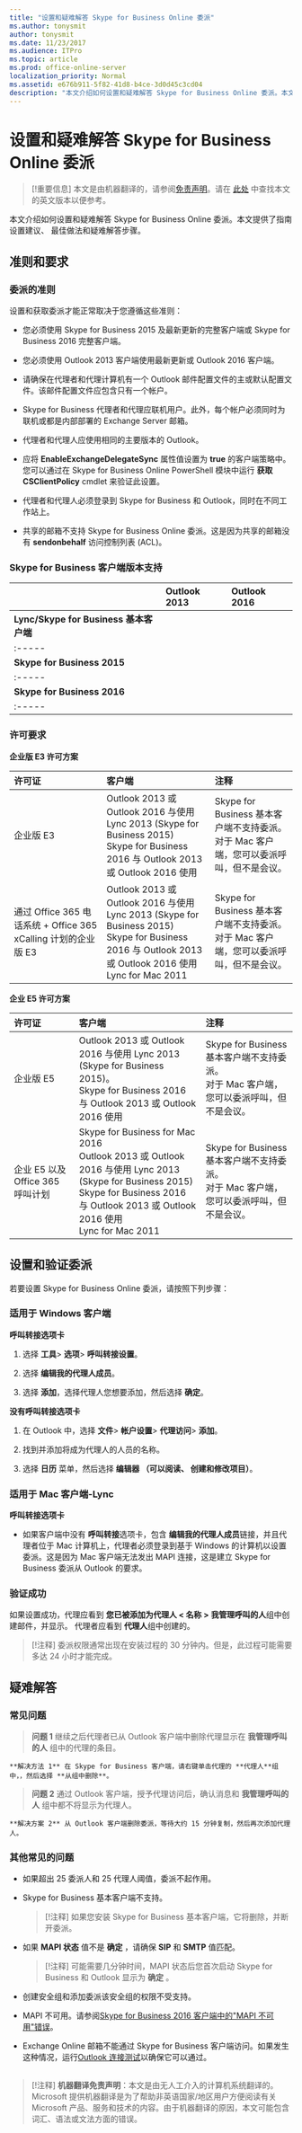 ```yaml
---
title: "设置和疑难解答 Skype for Business Online 委派"
ms.author: tonysmit
author: tonysmit
ms.date: 11/23/2017
ms.audience: ITPro
ms.topic: article
ms.prod: office-online-server
localization_priority: Normal
ms.assetid: e676b911-5f82-41d8-b4ce-3d0d45c3cd04
description: "本文介绍如何设置和疑难解答 Skype for Business Online 委派。本文提供了指南设置建议、 最佳做法和疑难解答步骤。"
---
```


# 设置和疑难解答 Skype for Business Online 委派

> [!重要信息]
> 本文是由机器翻译的，请参阅[免责声明](e676b911-5f82-41d8-b4ce-3d0d45c3cd04.md#MT_Footer)。请在 [此处](https://support.office.com/en-us/article/e676b911-5f82-41d8-b4ce-3d0d45c3cd04) 中查找本文的英文版本以便参考。
  
本文介绍如何设置和疑难解答 Skype for Business Online 委派。本文提供了指南设置建议、 最佳做法和疑难解答步骤。
  
## 准则和要求

### 委派的准则

设置和获取委派才能正常取决于您遵循这些准则：
  
- 您必须使用 Skype for Business 2015 及最新更新的完整客户端或 Skype for Business 2016 完整客户端。
    
- 您必须使用 Outlook 2013 客户端使用最新更新或 Outlook 2016 客户端。
    
- 请确保在代理者和代理计算机有一个 Outlook 邮件配置文件的主或默认配置文件。该邮件配置文件应包含只有一个帐户。
    
- Skype for Business 代理者和代理应联机用户。此外，每个帐户必须同时为联机或都是内部部署的 Exchange Server 邮箱。
    
- 代理者和代理人应使用相同的主要版本的 Outlook。
    
- 应将 **EnableExchangeDelegateSync** 属性值设置为 **true** 的客户端策略中。您可以通过在 Skype for Business Online PowerShell 模块中运行 **获取 CSClientPolicy** cmdlet 来验证此设置。
    
- 代理者和代理人必须登录到 Skype for Business 和 Outlook，同时在不同工作站上。
    
- 共享的邮箱不支持 Skype for Business Online 委派。这是因为共享的邮箱没有 **sendonbehalf** 访问控制列表 (ACL)。
    
### Skype for Business 客户端版本支持

||**Outlook 2013**|**Outlook 2016**|
|:-----|:-----|:-----|
|**Lync/Skype for Business 基本客户端**|
|:-----|
|**Skype for Business 2015**|
|:-----|
|**Skype for Business 2016**|
|:-----|
   
### 许可要求

**企业版 E3 许可方案**

|****许可证****|****客户端****|****注释****|
|:-----|:-----|:-----|
|企业版 E3  <br/> |Outlook 2013 或 Outlook 2016 与使用 Lync 2013 (Skype for Business 2015)  <br/> Skype for Business 2016 与 Outlook 2013 或 Outlook 2016 使用  <br/> |Skype for Business 基本客户端不支持委派。  <br/> 对于 Mac 客户端，您可以委派呼叫，但不是会议。  <br/> |
|通过 Office 365 电话系统 + Office 365 xCalling 计划的企业版 E3  <br/> |Outlook 2013 或 Outlook 2016 与使用 Lync 2013 (Skype for Business 2015)  <br/> Skype for Business 2016 与 Outlook 2013 或 Outlook 2016 使用  <br/> Lync for Mac 2011  <br/> |Skype for Business 基本客户端不支持委派。  <br/> 对于 Mac 客户端，您可以委派呼叫，但不是会议。  <br/> |
   
**企业 E5 许可方案**

|****许可证****|****客户端****|****注释****|
|:-----|:-----|:-----|
|企业版 E5  <br/> |Outlook 2013 或 Outlook 2016 与使用 Lync 2013 (Skype for Business 2015)。  <br/> Skype for Business 2016 与 Outlook 2013 或 Outlook 2016 使用  <br/> |Skype for Business 基本客户端不支持委派。  <br/> 对于 Mac 客户端，您可以委派呼叫，但不是会议。  <br/> |
|企业 E5 以及 Office 365 呼叫计划  <br/> |Skype for Business for Mac 2016  <br/> Outlook 2013 或 Outlook 2016 与使用 Lync 2013 (Skype for Business 2015)  <br/> Skype for Business 2016 与 Outlook 2013 或 Outlook 2016 使用  <br/> Lync for Mac 2011  <br/> |Skype for Business 基本客户端不支持委派。  <br/> 对于 Mac 客户端，您可以委派呼叫，但不是会议。  <br/> |
   
## 设置和验证委派

若要设置 Skype for Business Online 委派，请按照下列步骤：
  
### 适用于 Windows 客户端

 **呼叫转接选项卡**
  
1. 选择 **工具**> **选项**> **呼叫转接设置**。
    
2. 选择 **编辑我的代理人成员**。
    
3. 选择 **添加**，选择代理人您想要添加，然后选择 **确定**。
    
 **没有呼叫转接选项卡**
  
1. 在 Outlook 中，选择 **文件**> **帐户设置**> **代理访问**> **添加**。
    
2. 找到并添加将成为代理人的人员的名称。
    
3. 选择 **日历** 菜单，然后选择 **编辑器 （可以阅读、 创建和修改项目）**。
    
### 适用于 Mac 客户端-Lync

 **呼叫转接选项卡**
  
- 如果客户端中没有 **呼叫转接**选项卡，包含 **编辑我的代理人成员**链接，并且代理者位于 Mac 计算机上，代理者必须登录到基于 Windows 的计算机以设置委派。这是因为 Mac 客户端无法发出 MAPI 连接，这是建立 Skype for Business 委派从 Outlook 的要求。
    
### 验证成功

如果设置成功，代理应看到 **您已被添加为代理人 < 名称 >** **我管理呼叫的人**组中创建邮件，并显示。 代理者应看到 **代理人**组中创建的。
  
> [!注释]
> 委派权限通常出现在安装过程的 30 分钟内。但是，此过程可能需要多达 24 小时才能完成。 
  
## 疑难解答

### 常见问题

> **问题 1** 继续之后代理者已从 Outlook 客户端中删除代理显示在 **我管理呼叫的人** 组中的代理的条目。
    
    **解决方法 1** 在 Skype for Business 客户端，请右键单击代理的 **代理人**组中，，然后选择 **从组中删除**。
    
> **问题 2** 通过 Outlook 客户端，授予代理访问后，确认消息和 **我管理呼叫的人** 组中都不将显示为代理人。
    
    **解决方案 2** 从 Outlook 客户端删除委派，等待大约 15 分钟复制，然后再次添加代理人。
    
### 其他常见的问题

- 如果超出 25 委派人和 25 代理人阈值，委派不起作用。
    
- Skype for Business 基本客户端不支持。
    
    > [!注释]
    > 如果您安装 Skype for Business 基本客户端，它将删除，并断开委派。 
  
- 如果 **MAPI 状态** 值不是 **确定** ，请确保 **SIP** 和 **SMTP** 值匹配。
    
    > [!注释]
    > 可能需要几分钟时间，MAPI 状态后您首次启动 Skype for Business 和 Outlook 显示为 **确定** 。
  
- 创建安全组和添加委派该安全组的权限不受支持。
    
- MAPI 不可用。请参阅[Skype for Business 2016 客户端中的"MAPI 不可用"错误](https://support.microsoft.com/en-us/help/3147130)。
    
- Exchange Online 邮箱不能通过 Skype for Business 客户端访问。如果发生这种情况，运行[Outlook 连接测试](https://testconnectivity.microsoft.com/)以确保它可以通过。
    
## 
<a name="MT_Footer"> </a>

> [!注释]
> **机器翻译免责声明**：本文是由无人工介入的计算机系统翻译的。Microsoft 提供机器翻译是为了帮助非英语国家/地区用户方便阅读有关 Microsoft 产品、服务和技术的内容。由于机器翻译的原因，本文可能包含词汇、语法或文法方面的错误。 
  

